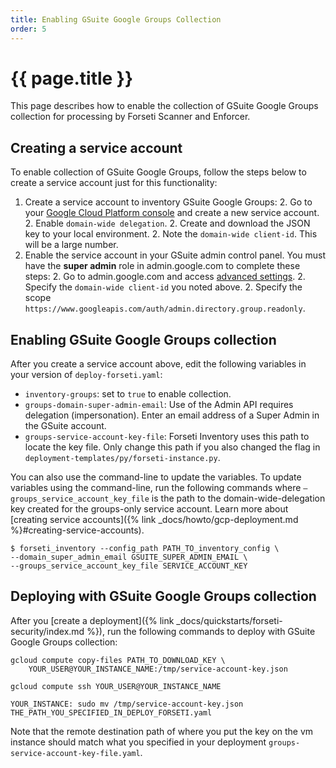 ```yaml
---
title: Enabling GSuite Google Groups Collection
order: 5 
---
```

#  {{ page.title }}

This page describes how to enable the collection of GSuite Google Groups
collection for processing by Forseti Scanner and Enforcer.

## Creating a service account
To enable collection of GSuite Google Groups, follow the steps below to create
a service account just for this functionality:

  1. Create a service account to inventory GSuite Google Groups:
    2. Go to your [Google Cloud Platform console](https://console.cloud.google.com/iam-admin/serviceaccounts)
    and create a new service account.
    2. Enable `domain-wide delegation`.
    2. Create and download the JSON key to your local environment.
    2. Note the `domain-wide client-id`. This will be a large number.
  1. Enable the service account in your GSuite admin control panel. You must
  have the **super admin** role in admin.google.com to complete these steps:
    2. Go to admin.google.com and access [advanced settings](https://admin.google.com/ManageOauthClients).
    2. Specify the `domain-wide client-id` you noted above.
    2. Specify the scope
    `https://www.googleapis.com/auth/admin.directory.group.readonly`.

## Enabling GSuite Google Groups collection

After you create a service account above, edit the following variables in your
version of `deploy-forseti.yaml`:

  - `inventory-groups`: set to `true` to enable collection.
  - `groups-domain-super-admin-email`: Use of the Admin API requires delegation
  (impersonation). Enter an email address of a Super Admin in the GSuite account.
  - `groups-service-account-key-file`: Forseti Inventory uses this path to
  locate the key file. Only change this path if you also changed the flag in
  `deployment-templates/py/forseti-instance.py`.

You can also use the command-line to update the variables. To update variables
using the command-line, run the following commands where
`–groups_service_account_key_file` is the path to the domain-wide-delegation
key created for the groups-only service account. Learn more about
[creating service accounts]({% link _docs/howto/gcp-deployment.md %}#creating-service-accounts).

````
$ forseti_inventory --config_path PATH_TO_inventory_config \
--domain_super_admin_email GSUITE_SUPER_ADMIN_EMAIL \
--groups_service_account_key_file SERVICE_ACCOUNT_KEY
````

## Deploying with GSuite Google Groups collection

After you
[create a deployment]({% link _docs/quickstarts/forseti-security/index.md %}),
run the following commands to deploy with GSuite Google Groups collection:

````
gcloud compute copy-files PATH_TO_DOWNLOAD_KEY \
    YOUR_USER@YOUR_INSTANCE_NAME:/tmp/service-account-key.json

gcloud compute ssh YOUR_USER@YOUR_INSTANCE_NAME

YOUR_INSTANCE: sudo mv /tmp/service-account-key.json THE_PATH_YOU_SPECIFIED_IN_DEPLOY_FORSETI.yaml
````

Note that the remote destination path of where you put the key on the vm
instance should match what you specified in your
deployment `groups-service-account-key-file.yaml`.
